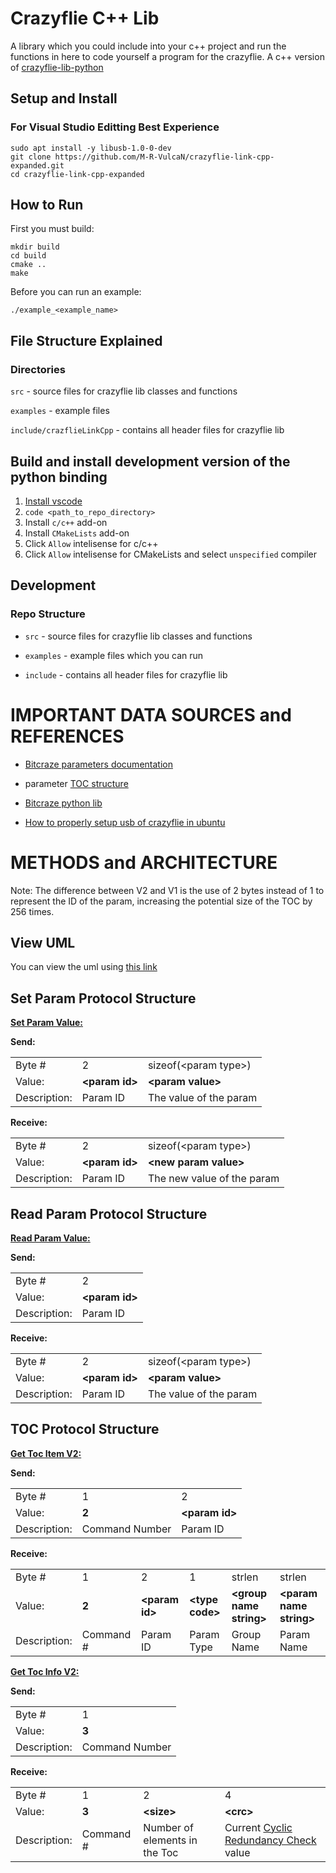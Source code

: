 # Crazyflie C++ Lib 

A library which you could include into your c++ project and run the functions in here to code yourself a program for the crazyflie. A c++ version of [crazyflie-lib-python](https://github.com/bitcraze/crazyflie-lib-python)

## Setup and Install

### For Visual Studio Editting Best Experience

```
sudo apt install -y libusb-1.0-0-dev
git clone https://github.com/M-R-VulcaN/crazyflie-link-cpp-expanded.git
cd crazyflie-link-cpp-expanded
```
## How to Run

First you must build:

```
mkdir build
cd build
cmake ..
make
```

Before you can run an example:

```
./example_<example_name>
```

## File Structure Explained
### Directories

`src` - source files for crazyflie lib classes and functions

`examples` - example files 

`include/crazflieLinkCpp` - contains all header files for crazyflie lib


## Build and install development version of the python binding

1. [Install vscode](https://code.visualstudio.com/download)
2. `code <path_to_repo_directory>`
3. Install `c/c++` add-on
4. Install `CMakeLists` add-on
5. Click `Allow` intelisense for c/c++
6. Click `Allow` intelisense for CMakeLists and select `unspecified` compiler

## Development

### Repo Structure

* `src` - source files for crazyflie lib classes and functions

* `examples` - example files which you can run

* `include` - contains all header files for crazyflie lib

# IMPORTANT DATA SOURCES and REFERENCES 


*   [Bitcraze parameters documentation](https://www.bitcraze.io/documentation/repository/crazyflie-firmware/master/functional-areas/crtp/crtp_parameters/) 


*   parameter [TOC structure](https://github.com/bitcraze/crazyflie-lib-python/blob/master/cflib/crazyflie/toc.py)


*   [Bitcraze python lib](https://github.com/bitcraze/crazyflie-lib-python)


*   [How to properly setup usb of crazyflie in ubuntu](https://www.bitcraze.io/documentation/repository/crazyflie-lib-python/0.1.9/usb_permissions/)


# METHODS and ARCHITECTURE

Note: The difference between V2 and V1 is the use of 2 bytes instead of 1 to represent the ID of the param, increasing the potential size of the TOC by 256 times.


## View UML
You can view the uml using [this link](https://app.diagrams.net/#HM-R-VulcaN%2Fcrazyflie-link-cpp-expanded%2Fmaster%2FCrazyflie%20c%2B%2B%20link%20UML)

## Set Param Protocol Structure

**<span style="text-decoration:underline;">Set Param Value:</span>**

**Send:**


<table>
  <tr>
   <td>Byte #
   </td>
   <td>2
   </td>
   <td>sizeof(&lt;param type>)
   </td>
  </tr>
  <tr>
   <td>Value:
   </td>
   <td><strong>&lt;param id></strong>
   </td>
   <td><strong>&lt;param value></strong>
   </td>
  </tr>
  <tr>
   <td>Description:
   </td>
   <td>Param ID
   </td>
   <td>The value of the param
   </td>
  </tr>
</table>


**Receive:**


<table>
  <tr>
   <td>Byte #
   </td>
   <td>2
   </td>
   <td>sizeof(&lt;param type>)
   </td>
  </tr>
  <tr>
   <td>Value:
   </td>
   <td><strong>&lt;param id></strong>
   </td>
   <td><strong>&lt;new param value></strong>
   </td>
  </tr>
  <tr>
   <td>Description:
   </td>
   <td>Param ID
   </td>
   <td>The new value of the param
   </td>
  </tr>
</table>



## Read Param Protocol Structure

**<span style="text-decoration:underline;">Read Param Value:</span>**

**Send:**


<table>
  <tr>
   <td>Byte #
   </td>
   <td>2
   </td>
  </tr>
  <tr>
   <td>Value:
   </td>
   <td><strong>&lt;param id></strong>
   </td>
  </tr>
  <tr>
   <td>Description:
   </td>
   <td>Param ID
   </td>
  </tr>
</table>


**Receive:**


<table>
  <tr>
   <td>Byte #
   </td>
   <td>2
   </td>
   <td>sizeof(&lt;param type>)
   </td>
  </tr>
  <tr>
   <td>Value:
   </td>
   <td><strong>&lt;param id></strong>
   </td>
   <td><strong>&lt;param value></strong>
   </td>
  </tr>
  <tr>
   <td>Description:
   </td>
   <td>Param ID
   </td>
   <td>The value of the param
   </td>
  </tr>
</table>



## TOC Protocol Structure

**<span style="text-decoration:underline;">Get Toc Item V2:</span>**

**Send:**


<table>
  <tr>
   <td>Byte #
   </td>
   <td>1
   </td>
   <td>2
   </td>
  </tr>
  <tr>
   <td>Value:
   </td>
   <td><strong>2</strong>
   </td>
   <td><strong>&lt;param id></strong>
   </td>
  </tr>
  <tr>
   <td>Description:
   </td>
   <td>Command  Number
   </td>
   <td>Param ID
   </td>
  </tr>
</table>


**Receive:**


<table>
  <tr>
   <td>Byte #
   </td>
   <td>1
   </td>
   <td>2
   </td>
   <td>1
   </td>
   <td>strlen
   </td>
   <td>strlen
   </td>
  </tr>
  <tr>
   <td>Value:
   </td>
   <td><strong>2</strong>
   </td>
   <td><strong>&lt;param id></strong>
   </td>
   <td><strong>&lt;type code></strong>
   </td>
   <td><strong>&lt;group name string></strong>
   </td>
   <td><strong>&lt;param name string></strong>
   </td>
  </tr>
  <tr>
   <td>Description:
   </td>
   <td>Command #
   </td>
   <td>Param ID
   </td>
   <td>Param Type
   </td>
   <td>Group Name
   </td>
   <td>Param Name
   </td>
  </tr>
</table>


**<span style="text-decoration:underline;">Get Toc Info V2:</span>**

**Send:**


<table>
  <tr>
   <td>Byte #
   </td>
   <td>1
   </td>
  </tr>
  <tr>
   <td>Value:
   </td>
   <td><strong>3</strong>
   </td>
  </tr>
  <tr>
   <td>Description:
   </td>
   <td>Command  Number
   </td>
  </tr>
</table>


**Receive:**


<table>
  <tr>
   <td>Byte #
   </td>
   <td>1
   </td>
   <td>2
   </td>
   <td>4
   </td>
  </tr>
  <tr>
   <td>Value:
   </td>
   <td><strong>3</strong>
   </td>
   <td><strong>&lt;size></strong>
   </td>
   <td><strong>&lt;crc></strong>
   </td>
  </tr>
  <tr>
   <td>Description:
   </td>
   <td>Command #
   </td>
   <td>Number of elements in the Toc
   </td>
   <td>Current <a href="https://en.wikipedia.org/wiki/Cyclic_redundancy_check">Cyclic Redundancy Check</a> value
   </td>
  </tr>
</table>
